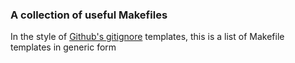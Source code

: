 ### A collection of useful Makefiles

In the style of [Github's gitignore](https://github.com/github/gitignore) templates, this is a list of Makefile templates in generic form 
